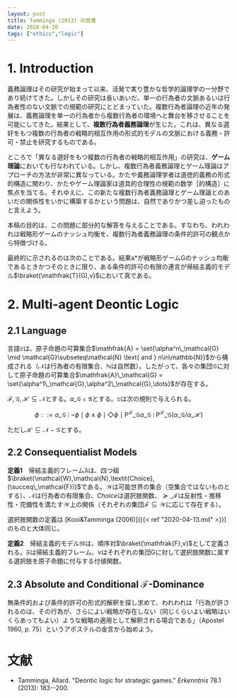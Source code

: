 ```yaml
---
layout: post
title: Tamminga (2013) の覚書
date: 2020-04-20
tags: ["ethics","logic"]
---
```


# 1. Introduction
義務論理はその研究が始まって以来、活発で実り豊かな哲学的論理学の一分野であり続けてきた。しかしその研究は長いあいだ、単一の行為者の文脈あるいは行為者性のない文脈での規範の研究にとどまっていた。複数行為者論理の近年の発展は、義務論理を単一の行為者から複数行為者の環境へと舞台を移させることを可能にしてきた。結果として、**複数行為者義務論理**が生じた。これは、異なる選好をもつ複数の行為者の戦略的相互作用の形式的モデルの文脈における義務・許可・禁止を研究するものである。

ところで「異なる選好をもつ複数の行為者の戦略的相互作用」の研究は、**ゲーム理論**においても行なわれている。しかし、複数行為者義務論理とゲーム理論はアプローチの方法が非常に異なっている。かたや義務論理学者は道徳的義務の形式的構造に関わり、かたやゲーム理論家は道具的合理性の規範の数学［的構造］に焦点を当てる。それゆえに、この新たな複数行為者義務論理とゲーム理論とのあいだの関係性をいかに構築するかという問題は、自然でありかつ差し迫ったものと言えよう。

本稿の目的は、この問題に部分的な解答を与えることである。すなわち、われわれは戦略形ゲームのナッシュ均衡を、複数行為者義務論理の条件的許可の観点から特徴づける。

最終的に示されるのは次のことである。結果a*が戦略形ゲームGのナッシュ均衡であるときかつそのときに限り、ある条件的許可の有限の連言が帰結主義的モデル$\braket{\mathfrak{T}(G),v}$において真である。

# 2. Multi-agent Deontic Logic
## 2.1 Language
言語$\mathfrak{L}$は、原子命題の可算集合$\mathfrak{A} = \set{\alpha^n\_\mathcal{G} \mid \mathcal{G}\subseteq\mathcal{N} \text{ and } n\in\mathbb{N}}$から構成される（$\mathcal{N}$は行為者の有限集合、$\mathbb{N}$は自然数）。したがって、各々の集団$\mathcal{G}$に対して原子命題の可算集合$\mathfrak{A}\_\mathcal{G} = \set{\alpha^1\_\mathcal{G},\alpha^2\_\mathcal{G},\dots}$が存在する。

$\mathcal{F,G,H}\subseteq\mathcal{N}$とする。$a\_\mathcal{G}\in\mathfrak{A}$とする。$\mathfrak{L}$は次の規則で与えられる。

$$
    \phi ::= a\_\mathcal{G}\mid \lnot\phi\mid \phi\land\phi\mid \Diamond\phi\mid \mathsf{P}^\mathcal{F}\_\mathcal{G}\alpha\_\mathcal{G}\mid \mathsf{P}^\mathcal{F}\_\mathcal{G}(\alpha\_\mathcal{G}/\alpha\_\mathcal{H})
$$

ただし$\mathcal{H}\subseteq\mathcal{N}-\mathcal{G}$とする。

## 2.2 Consequentialist Models
**定義1**　帰結主義的フレーム$\mathfrak{F}$は、四つ組$\braket{\mathcal{W},\mathcal{N},\textit{Choice},(\succeq\_\mathcal{F})}$である。$\mathcal{W}$は可能世界の集合（空集合ではないものとする）、$\mathcal{N}$は行為者の有限集合、$\textit{Choice}$は選択肢関数、$\succeq\_\mathcal{F}$は反射性・推移性・完備性を満たす$\mathcal{W}$上の関係（それぞれの集団$\mathcal{F}\subseteq\mathcal{W}$に応じて存在する）。

選択肢関数の定義は [Kooi\&Tamminga (2006)]({{< ref "2020-04-13.md" >}}) のものと大体同じ。

**定義2**　帰結主義的モデル$\mathfrak{M}$は、順序対$\braket{\mathfrak{F},v}$として定義される。$\mathfrak{F}$は帰結主義的フレーム、$v$はそれぞれの集団Gに対して選択肢関数に属する選択肢を原子命題に付与する付値関数。

## 2.3 Absolute and Conditional $\mathcal{F}$-Dominance
無条件的および条件的許可の形式的解釈を探し求めて、われわれは「行為が許されるのは、その行為が、さらによい戦略が存在しない（同じくらいよい戦略はいくらあってもよい）ような戦略の適用として解釈される場合である」（Apostel 1960, p. 75）というアポステルの金言から始めよう。


# 文献
- Tamminga, Allard. "Deontic logic for strategic games." *Erkenntnis* 78.1 (2013): 183--200.
